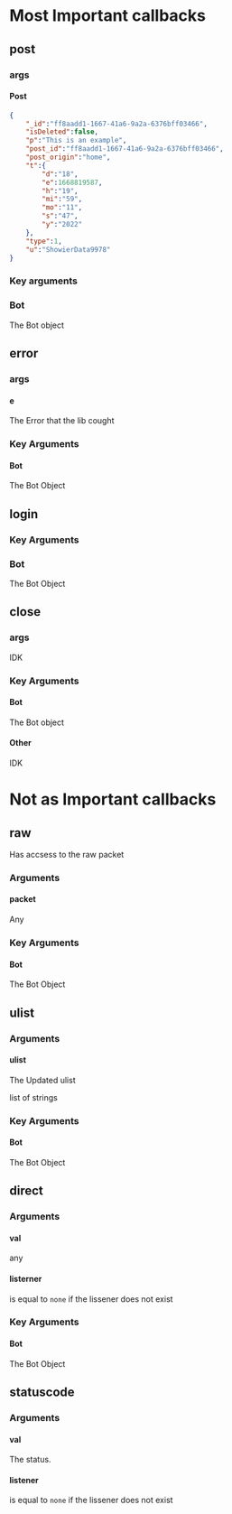 # Most Important callbacks

## post

### args

#### Post
```json
{
	"_id":"ff8aadd1-1667-41a6-9a2a-6376bff03466",
	"isDeleted":false,
	"p":"This is an example",
	"post_id":"ff8aadd1-1667-41a6-9a2a-6376bff03466",
	"post_origin":"home",
	"t":{
		"d":"18",
		"e":1668819587,
		"h":"19",
		"mi":"59",
		"mo":"11",
		"s":"47",
		"y":"2022"
	},
	"type":1,
	"u":"ShowierData9978"
}
```

### Key arguments

### Bot

The Bot object


## error

### args

#### e

The Error that the lib cought


### Key Arguments

####  Bot

The Bot Object

## login

### Key Arguments

### Bot

The Bot Object

## close

### args

IDK

### Key Arguments

#### Bot

The Bot object

#### Other 

IDK

# Not as Important callbacks

## __raw__ 

Has accsess to the raw packet

### Arguments

#### packet

Any

### Key Arguments

#### Bot

The Bot Object

## ulist

### Arguments

#### ulist

The Updated ulist

list of strings

### Key Arguments

#### Bot

The Bot Object

## direct

### Arguments

#### val 

any

#### listerner

is equal to `none` if the lissener does not exist
 

### Key Arguments

#### Bot

The Bot Object


## statuscode

### Arguments

#### val

The status.

#### listener 

is equal to `none` if the lissener does not exist


